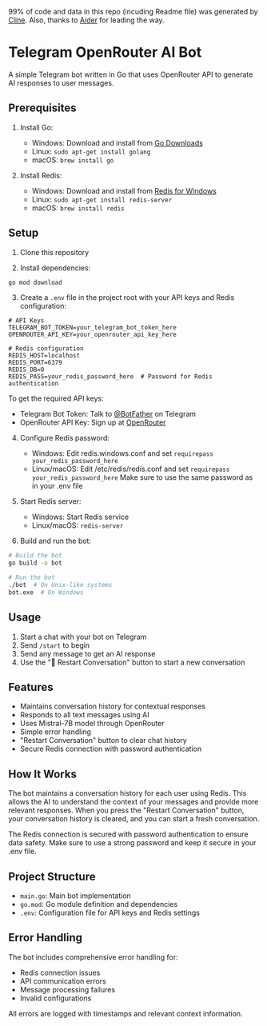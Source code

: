 99% of code and data in this repo (incuding Readme file) was generated by [Cline](https://github.com/cline/cline). Also, thanks to [Aider](https://github.com/Aider-AI/aider) for leading the way.

# Telegram OpenRouter AI Bot

A simple Telegram bot written in Go that uses OpenRouter API to generate AI responses to user messages.

## Prerequisites

1. Install Go:
   - Windows: Download and install from [Go Downloads](https://golang.org/dl/)
   - Linux: `sudo apt-get install golang`
   - macOS: `brew install go`

2. Install Redis:
   - Windows: Download and install from [Redis for Windows](https://github.com/microsoftarchive/redis/releases)
   - Linux: `sudo apt-get install redis-server`
   - macOS: `brew install redis`

## Setup

1. Clone this repository

2. Install dependencies:
```bash
go mod download
```

3. Create a `.env` file in the project root with your API keys and Redis configuration:
```
# API Keys
TELEGRAM_BOT_TOKEN=your_telegram_bot_token_here
OPENROUTER_API_KEY=your_openrouter_api_key_here

# Redis configuration
REDIS_HOST=localhost
REDIS_PORT=6379
REDIS_DB=0
REDIS_PASS=your_redis_password_here  # Password for Redis authentication
```

To get the required API keys:
- Telegram Bot Token: Talk to [@BotFather](https://t.me/botfather) on Telegram
- OpenRouter API Key: Sign up at [OpenRouter](https://openrouter.ai/)

4. Configure Redis password:
   - Windows: Edit redis.windows.conf and set `requirepass your_redis_password_here`
   - Linux/macOS: Edit /etc/redis/redis.conf and set `requirepass your_redis_password_here`
   Make sure to use the same password as in your .env file

5. Start Redis server:
   - Windows: Start Redis service
   - Linux/macOS: `redis-server`

6. Build and run the bot:
```bash
# Build the bot
go build -o bot

# Run the bot
./bot  # On Unix-like systems
bot.exe  # On Windows
```

## Usage

1. Start a chat with your bot on Telegram
2. Send `/start` to begin
3. Send any message to get an AI response
4. Use the "🔄 Restart Conversation" button to start a new conversation

## Features

- Maintains conversation history for contextual responses
- Responds to all text messages using AI
- Uses Mistral-7B model through OpenRouter
- Simple error handling
- "Restart Conversation" button to clear chat history
- Secure Redis connection with password authentication

## How It Works

The bot maintains a conversation history for each user using Redis. This allows the AI to understand the context of your messages and provide more relevant responses. When you press the "Restart Conversation" button, your conversation history is cleared, and you can start a fresh conversation.

The Redis connection is secured with password authentication to ensure data safety. Make sure to use a strong password and keep it secure in your .env file.

## Project Structure

- `main.go`: Main bot implementation
- `go.mod`: Go module definition and dependencies
- `.env`: Configuration file for API keys and Redis settings

## Error Handling

The bot includes comprehensive error handling for:
- Redis connection issues
- API communication errors
- Message processing failures
- Invalid configurations

All errors are logged with timestamps and relevant context information.
